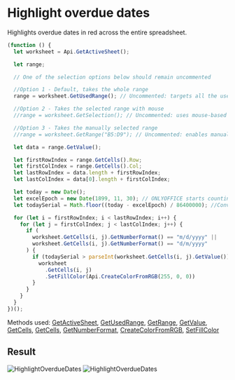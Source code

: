 # Highlight overdue dates

Highlights overdue dates in red across the entire spreadsheet.

```ts
(function () {
  let worksheet = Api.GetActiveSheet();

  let range;

  // One of the selection options below should remain uncommented

  //Option 1 - Default, takes the whole range
  range = worksheet.GetUsedRange(); // Uncommented: targets all the used cells in the document

  //Option 2 - Takes the selected range with mouse
  //range = worksheet.GetSelection(); // Uncommented: uses mouse-based selection

  //Option 3 - Takes the manually selected range
  //range = worksheet.GetRange("B5:D9"); // Uncommented: enables manual selection

  let data = range.GetValue();

  let firstRowIndex = range.GetCells().Row;
  let firstColIndex = range.GetCells().Col;
  let lastRowIndex = data.length + firstRowIndex;
  let lastColIndex = data[0].length + firstColIndex;

  let today = new Date();
  let excelEpoch = new Date(1899, 11, 30); // ONLYOFFICE starts counting serial dates from Dec 30, 1899
  let todaySerial = Math.floor((today - excelEpoch) / 86400000); //Converting todays date into serial format

  for (let i = firstRowIndex; i < lastRowIndex; i++) {
    for (let j = firstColIndex; j < lastColIndex; j++) {
      if (
        worksheet.GetCells(i, j).GetNumberFormat() == "m/d/yyyy" ||
        worksheet.GetCells(i, j).GetNumberFormat() == "d/m/yyyy"
      ) {
        if (todaySerial > parseInt(worksheet.GetCells(i, j).GetValue())) {
          worksheet
            .GetCells(i, j)
            .SetFillColor(Api.CreateColorFromRGB(255, 0, 0))
        }
      }
    }
  }
})();
```

Methods used: [GetActiveSheet](/docs/office-api/usage-api/spreadsheet-api/Api/Methods/GetActiveSheet.md), [GetUsedRange](/docs/office-api/usage-api/spreadsheet-api/ApiWorksheet/Methods/GetUsedRange.md), [GetRange](/docs/office-api/usage-api/spreadsheet-api/ApiWorksheet/Methods/GetRange.md), [GetValue](/docs/office-api/usage-api/spreadsheet-api/ApiRange/Methods/GetValue.md), [GetCells](/docs/office-api/usage-api/spreadsheet-api/ApiRange/Methods/GetCells.md), [GetCells](/docs/office-api/usage-api/spreadsheet-api/ApiWorksheet/Methods/GetCells.md), [GetNumberFormat](/docs/office-api/usage-api/spreadsheet-api/ApiRange/Methods/GetNumberFormat.md), [CreateColorFromRGB](/docs/office-api/usage-api/spreadsheet-api/Api/Methods/CreateColorFromRGB.md), [SetFillColor](/docs/office-api/usage-api/spreadsheet-api/ApiRange/Methods/SetFillColor.md)

## Result

![HighlightOverdueDates](/assets/images/plugins/highlight-overdue-dates.png#gh-light-mode-only)
![HighlightOverdueDates](/assets/images/plugins/highlight-overdue-dates.dark.png#gh-dark-mode-only)
